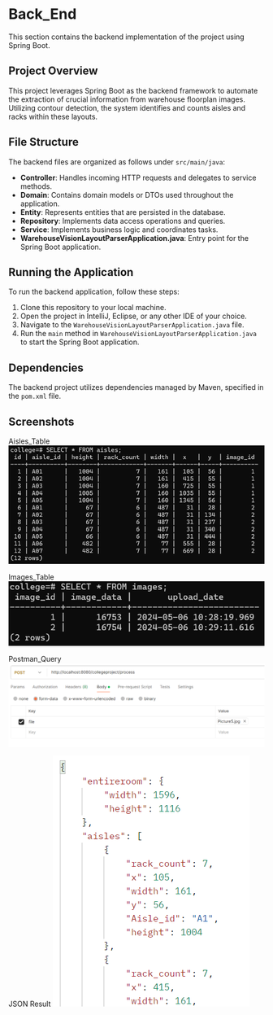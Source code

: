 # Back_End

This section contains the backend implementation of the project using Spring Boot.

## Project Overview

This project leverages Spring Boot as the backend framework to automate the extraction of crucial information from warehouse floorplan images. Utilizing contour detection, the system identifies and counts aisles and racks within these layouts.

## File Structure

The backend files are organized as follows under `src/main/java`:

- **Controller**: Handles incoming HTTP requests and delegates to service methods.
- **Domain**: Contains domain models or DTOs used throughout the application.
- **Entity**: Represents entities that are persisted in the database.
- **Repository**: Implements data access operations and queries.
- **Service**: Implements business logic and coordinates tasks.
- **WarehouseVisionLayoutParserApplication.java**: Entry point for the Spring Boot application.

## Running the Application

To run the backend application, follow these steps:

1. Clone this repository to your local machine.
2. Open the project in IntelliJ, Eclipse, or any other IDE of your choice.
3. Navigate to the `WarehouseVisionLayoutParserApplication.java` file.
4. Run the `main` method in `WarehouseVisionLayoutParserApplication.java` to start the Spring Boot application.

## Dependencies

The backend project utilizes dependencies managed by Maven, specified in the `pom.xml` file.

## Screenshots

Aisles_Table
![Table for Aisles](https://github.com/RincisM/Warehouse_Vision_Layout_Parser/blob/ed1a5643e5894304d01295ceef3d74d13ed669fd/Screenshots/aisles_table.png)

Images_Table
![Table for Images](https://github.com/RincisM/Warehouse_Vision_Layout_Parser/blob/58f3c6930508a926982efb2069d4a9af3697f15c/Screenshots/image_table.png)

Postman_Query
![Sample Query for the Application using Postman](https://github.com/RincisM/Warehouse_Vision_Layout_Parser/blob/58f3c6930508a926982efb2069d4a9af3697f15c/Screenshots/postman_query.png)

JSON Result
![Sample JSON Result](https://github.com/RincisM/Warehouse_Vision_Layout_Parser/blob/58f3c6930508a926982efb2069d4a9af3697f15c/Screenshots/Sample_JSON_result.png)

